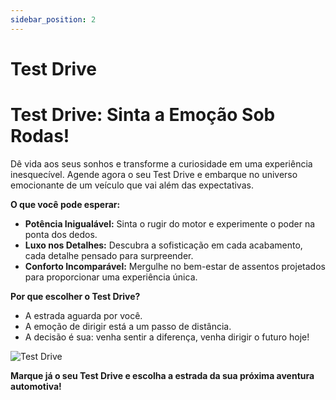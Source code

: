 ```yaml
---
sidebar_position: 2
---
```


# Test Drive

# **Test Drive: Sinta a Emoção Sob Rodas!**

Dê vida aos seus sonhos e transforme a curiosidade em uma experiência inesquecível. Agende agora o seu Test Drive e embarque no universo emocionante de um veículo que vai além das expectativas.

**O que você pode esperar:**
- **Potência Inigualável:** Sinta o rugir do motor e experimente o poder na ponta dos dedos.
- **Luxo nos Detalhes:** Descubra a sofisticação em cada acabamento, cada detalhe pensado para surpreender.
- **Conforto Incomparável:** Mergulhe no bem-estar de assentos projetados para proporcionar uma experiência única.

**Por que escolher o Test Drive?**
- A estrada aguarda por você.
- A emoção de dirigir está a um passo de distância.
- A decisão é sua: venha sentir a diferença, venha dirigir o futuro hoje!

![Test Drive](https://www.otempo.com.br/image/contentid/policy:1.2890008:1692745133/Bugatti-Centodieci-2020-1280-13-jpg.jpg?f=3x2&w=1224)

**Marque já o seu Test Drive e escolha a estrada da sua próxima aventura automotiva!**
